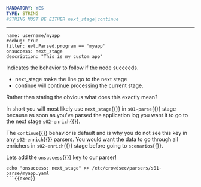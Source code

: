 ```yaml
MANDATORY: YES
TYPE: STRING
#STRING MUST BE EITHER next_stage|continue
```
---
```yaml{4}
name: username/myapp
#debug: true
filter: evt.Parsed.program == 'myapp'
onsuccess: next_stage
description: "This is my custom app"
```
Indicates the behavior to follow if the node succeeds.

- next_stage make the line go to the next stage
- continue will continue processing the current stage.

Rather than stating the obvious what does this exactly mean?

In short you will most likely use `next_stage`{{}} in `s01-parse`{{}} stage because as soon as you've parsed the application log you want it to go to the next stage `s02-enrich`{{}}.

The `continue`{{}} behavior is default and is why you do not see this key in any `s02-enrich`{{}} parsers. You would want the data to go through all enrichers in `s02-enrich`{{}} stage before going to `scenarios`{{}}.

Lets add the `onsuccess`{{}} key to our parser!
```
echo "onsuccess: next_stage" >> /etc/crowdsec/parsers/s01-parse/myapp.yaml
```{{exec}}